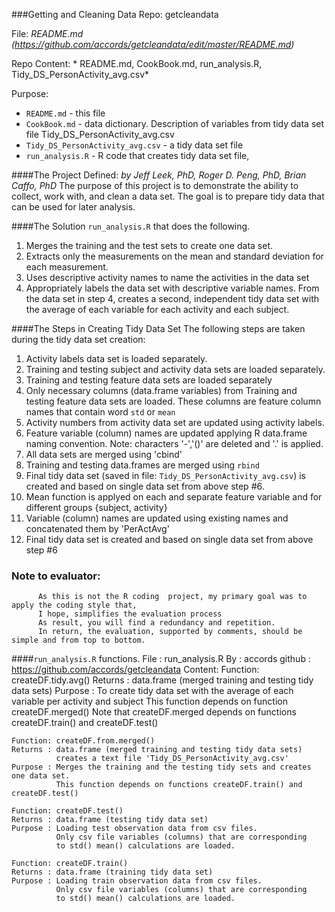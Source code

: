 ###Getting and Cleaning Data
 Repo: getcleandata
 
 File: *README.md (https://github.com/accords/getcleandata/edit/master/README.md)*
 
 Repo Content: * README.md, CookBook.md, run_analysis.R, Tidy_DS_PersonActivity_avg.csv*
 
 Purpose:
  * `README.md` - this file
  * `CookBook.md` - data dictionary. Description of variables from tidy data set file Tidy_DS_PersonActivity_avg.csv
  * `Tidy_DS_PersonActivity_avg.csv` - a tidy data set file
  * `run_analysis.R` - R code that creates tidy data set file, 

####The Project
Defined: *by Jeff Leek, PhD, Roger D. Peng, PhD, Brian Caffo, PhD*
The purpose of this project is to demonstrate the ability to collect, work with, and clean a data set. 
The goal is to prepare tidy data that can be used for later analysis. 

####The Solution
`run_analysis.R` that does the following. 
  1. Merges the training and the test sets to create one data set.
  2. Extracts only the measurements on the mean and standard deviation for each measurement. 
  3. Uses descriptive activity names to name the activities in the data set
  4. Appropriately labels the data set with descriptive variable names. 
From the data set in step 4, creates a second, independent tidy data set with the average of each variable for each activity and each subject.

####The Steps in Creating Tidy Data Set
The following steps are taken during the tidy data set creation:
  1. Activity labels data set is loaded separately.
  2. Training and testing subject and activity data sets are loaded separately.
  3. Training and testing feature data sets are loaded separately
  4. Only necessary columns (data.frame variables) from Training and testing feature data sets are loaded. These columns are feature column names that contain word `std` or `mean`
  5.  Activity numbers from activity data set are updated using activity labels.
  6.  Feature variable (column) names are updated applying R data.frame naming convention. Note: characters '-','()' are deleted and '.' is applied.
  7.  All data sets are merged using 'cbind'
  8.  Training and testing data.frames are merged using `rbind`
  9.  Final tidy data set (saved in file: `Tidy_DS_PersonActivity_avg.csv`) is created and based on single data set from above step #6.
  10.  Mean function is applyed on each and separate feature variable and for different groups {subject, activity}
  11.  Variable (column) names are updated using existing names and concatenated them by 'PerActAvg'
  12.  Final tidy data set is created and based on single data set from above step #6

### Note to evaluator:
          As this is not the R coding  project, my primary goal was to apply the coding style that, 
          I hope, simplifies the evaluation process
          As result, you will find a redundancy and repetition.
          In return, the evaluation, supported by comments, should be simple and from top to bottom.

####`run_analysis.R` functions. 
 File   : run_analysis.R
 By     : accords
 github : https://github.com/accords/getcleandata
 Content:
    Function: createDF.tidy.avg()
    Returns : data.frame (merged training and testing tidy data sets)
    Purpose : To create tidy data set with the average of each variable per activity and subject
              This function depends on function createDF.merged()
              Note that createDF.merged depends on functions createDF.train() and createDF.test()   
    
    Function: createDF.from.merged()
    Returns : data.frame (merged training and testing tidy data sets)
              creates a text file 'Tidy_DS_PersonActivity_avg.csv'
    Purpose : Merges the training and the testing tidy sets and creates one data set.
              This function depends on functions createDF.train() and createDF.test()   
    
    Function: createDF.test()
    Returns : data.frame (testing tidy data set)
    Purpose : Loading test observation data from csv files. 
              Only csv file variables (columns) that are corresponding 
              to std() mean() calculations are loaded.
    
    Function: createDF.train()
    Returns : data.frame (training tidy data set)
    Purpose : Loading train observation data from csv files. 
              Only csv file variables (columns) that are corresponding 
              to std() mean() calculations are loaded.

